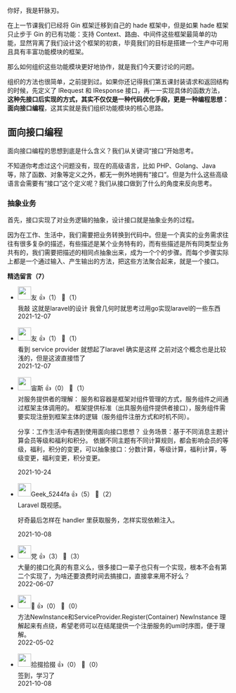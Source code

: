 你好，我是轩脉刃。

在上一节课我们已经将 Gin 框架迁移到自己的 hade 框架中，但是如果 hade 框架只止步于 Gin 的已有功能：支持 Context、路由、中间件这些框架最简单的功能，显然背离了我们设计这个框架的初衷，毕竟我们的目标是搭建一个生产中可用且具有丰富功能模块的框架。

那么如何组织这些功能模块更好地协作，就是我们今天要讨论的问题。

组织的方法也很简单，之前提到过。如果你还记得我们第五课封装请求和返回结构的时候，先定义了 IRequest 和 IResponse 接口，再一一实现具体的函数方法，**这种先接口后实现的方式，其实不仅仅是一种代码优化手段，更是一种编程思想：面向接口编程**，这其实就是我们组织功能模块的核心思路。

## 面向接口编程

面向接口编程的思想到底是什么含义？我们从关键词“接口”开始思考。

不知道你考虑过这个问题没有，现在的高级语言，比如 PHP、Golang、Java 等，除了函数、对象等定义之外，都无一例外地拥有“接口”。但是为什么这些高级语言会需要有“接口”这个定义呢？我们从接口做到了什么的角度来反向思考。

### 抽象业务

首先，接口实现了对业务逻辑的抽象，设计接口就是抽象业务的过程。

因为在工作、生活中，我们需要把业务转换到代码中。但是一个真实的业务需求往往有很多复杂的描述，有些描述是某个业务特有的，而有些描述是所有同类型业务共有的，我们需要把描述的相同点抽象出来，成为一个个的步骤。而每个步骤实际上都是一个通过输入、产生输出的方法，把这些方法聚合起来，就是一个接口。
<div><strong>精选留言（7）</strong></div><ul>
<li><img src="https://static001.geekbang.org/account/avatar/00/26/b5/74/cd80b9f4.jpg" width="30px"><span>友</span> 👍（1） 💬（1）<div>我敲 这就是laravel的设计 我曾几何时就思考过用go实现laravel的一些东西 </div>2021-12-07</li><br/><li><img src="https://static001.geekbang.org/account/avatar/00/26/b5/74/cd80b9f4.jpg" width="30px"><span>友</span> 👍（1） 💬（1）<div>看到 service provider 就想起了laravel  确实是这样 之前对这个概念也是比较浅的，但是这波直接悟了</div>2021-12-07</li><br/><li><img src="https://static001.geekbang.org/account/avatar/00/1f/26/34/891dd45b.jpg" width="30px"><span>宙斯</span> 👍（0） 💬（1）<div>对服务提供者的理解：
服务和容器是框架对组件管理的方式，服务组件之间通过框架主体调用的。
框架提供标准（出具服务组件提供者接口），服务组件需要实现注册到框架主体的逻辑（服务组件注册方式和时机不同）。

分享：工作生活中有遇到使用面向接口思想？
业务场景：基于不同消息主题计算会员等级和福利和积分。
依据不同主题有不同计算规则，都会影响会员的等级，福利，积分的变更，可以抽象接口：分数计算，等级计算，福利计算，等级变更，福利变更，积分变更。

</div>2021-10-24</li><br/><li><img src="https://static001.geekbang.org/account/avatar/00/10/5e/67/133d2da6.jpg" width="30px"><span>Geek_5244fa</span> 👍（5） 💬（2）<div>Laravel 既视感。

好奇最后怎样在 handler 里获取服务，怎样实现依赖注入。</div>2021-10-08</li><br/><li><img src="https://static001.geekbang.org/account/avatar/00/10/5b/66/ad35bc68.jpg" width="30px"><span>党</span> 👍（3） 💬（3）<div>大量的接口化真的有意义么，很多接口一辈子也只有一个实现，根本不会有第二个实现了，为啥还要浪费时间去搞接口，直接拿来用不好么？</div>2022-06-07</li><br/><li><img src="https://static001.geekbang.org/account/avatar/00/1f/87/92/9ac4c335.jpg" width="30px"><span>🌿</span> 👍（0） 💬（0）<div> 方法NewInstance和ServiceProvider.Register(Container) NewInstance
理解起来有点绕，希望老师可以在结尾提供一个注册服务的uml时序图，便于理解。</div>2022-05-02</li><br/><li><img src="https://static001.geekbang.org/account/avatar/00/10/0c/e1/f663213e.jpg" width="30px"><span>拾掇拾掇</span> 👍（0） 💬（0）<div>签到，学习了</div>2021-10-08</li><br/>
</ul>